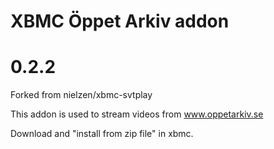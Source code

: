 # XBMC Öppet Arkiv addon
# 0.2.2
Forked from nielzen/xbmc-svtplay

This addon is used to stream videos from www.oppetarkiv.se

Download and "install from zip file" in xbmc.
